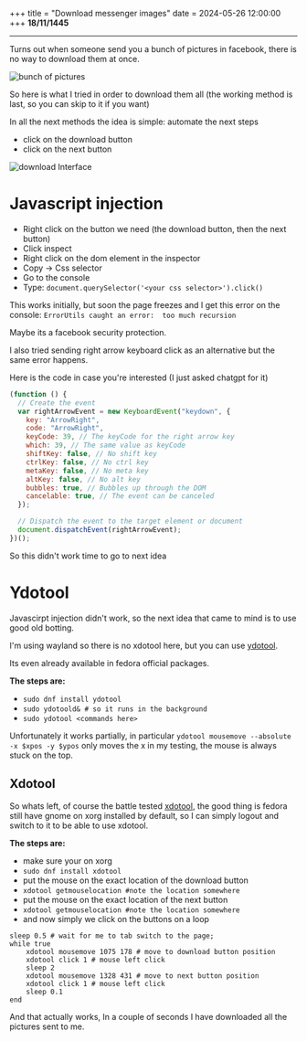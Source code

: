 +++
title = "Download messenger images"
date = 2024-05-26 12:00:00
+++
**18/11/1445**

---
Turns out when someone send you a bunch of pictures in facebook, there is no way
to download them at once.

![bunch of pictures](sentImgs.png)

So here is what I tried in order to download them all (the working method is
last, so you can skip to it if you want)

In all the next methods the idea is simple: automate the next steps

- click on the download button
- click on the next button

![download Interface](downloadInterface.png)

# Javascript injection

- Right click on the button we need (the download button, then the next button)
- Click inspect
- Right click on the dom element in the inspector
- Copy -> Css selector
- Go to the console
- Type: `document.querySelector('<your css selector>').click()`

This works initially, but soon the page freezes and I get this error on the
console: `ErrorUtils caught an error:  too much recursion`

Maybe its a facebook security protection.

I also tried sending right arrow keyboard click as an alternative but the same
error happens.

Here is the code in case you're interested (I just asked chatgpt for it)

```js
(function () {
  // Create the event
  var rightArrowEvent = new KeyboardEvent("keydown", {
    key: "ArrowRight",
    code: "ArrowRight",
    keyCode: 39, // The keyCode for the right arrow key
    which: 39, // The same value as keyCode
    shiftKey: false, // No shift key
    ctrlKey: false, // No ctrl key
    metaKey: false, // No meta key
    altKey: false, // No alt key
    bubbles: true, // Bubbles up through the DOM
    cancelable: true, // The event can be canceled
  });

  // Dispatch the event to the target element or document
  document.dispatchEvent(rightArrowEvent);
})();
```

So this didn't work time to go to next idea

# Ydotool

Javascirpt injection didn't work, so the next idea that came to mind is to use
good old botting.

I'm using wayland so there is no xdotool here, but you can use
[ydotool](https://github.com/ReimuNotMoe/ydotool).

Its even already available in fedora official packages.

**The steps are:**

- `sudo dnf install ydotool`
- `sudo ydotoold& # so it runs in the background`
- `sudo ydotool <commands here>`

Unfortunately it works partially, in particular
`ydotool mousemove --absolute -x $xpos -y $ypos` only moves the x in my testing,
the mouse is always stuck on the top.

## Xdotool

So whats left, of course the battle tested [xdotool](https://github.com/jordansissel/xdotool), the good thing is fedora
still have gnome on xorg installed by default, so I can simply logout and switch to
it to be able to use xdotool.

**The steps are:**

- make sure your on xorg
- `sudo dnf install xdotool`
- put the mouse on the exact location of the download button
- `xdotool getmouselocation #note the location somewhere`
- put the mouse on the exact location of the next button
- `xdotool getmouselocation #note the location somewhere`
- and now simply we click on the buttons on a loop

```fish
sleep 0.5 # wait for me to tab switch to the page;
while true
    xdotool mousemove 1075 178 # move to download button position
    xdotool click 1 # mouse left click
    sleep 2
    xdotool mousemove 1328 431 # move to next button position
    xdotool click 1 # mouse left click
    sleep 0.1
end
```

And that actually works, In a couple of seconds I have downloaded all the
pictures sent to me.
